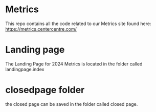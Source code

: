 # Metrics

This repo contains all the code related to our Metrics site found here: https://metrics.centercentre.com/

# Landing page 

The Landing Page for 2024 Metrics is located in the folder called landingpage.index 

# closedpage folder 

the closed page can be saved in the folder called closed page. 
